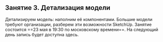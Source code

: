## Занятие 3. Детализация модели

Детализируем модель: наполним её компонентами. Большие модели требуют организации, разберем эти возможности SketchUp. Занятие состоится ==23 мая в 19:30 по московскому времени==. На следующий день запись будет доступна здесь.